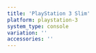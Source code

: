 ```yaml
---
title: 'PlayStation 3 Slim'
platform: playstation-3
system_type: console
variation: ''
accessories: ''
---
```

